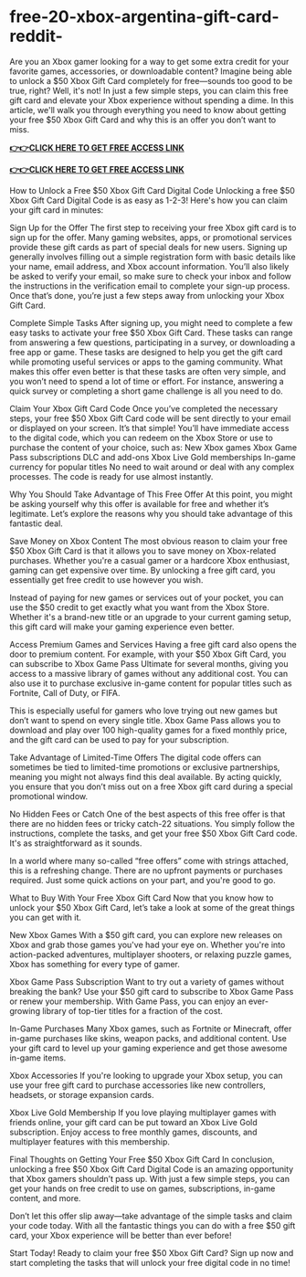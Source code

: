 # free-20-xbox-argentina-gift-card-reddit-
Are you an Xbox gamer looking for a way to get some extra credit for your favorite games, accessories, or downloadable content? Imagine being able to unlock a $50 Xbox Gift Card completely for free—sounds too good to be true, right? Well, it's not! In just a few simple steps, you can claim this free gift card and elevate your Xbox experience without spending a dime. In this article, we'll walk you through everything you need to know about getting your free $50 Xbox Gift Card and why this is an offer you don’t want to miss.


**[👉👉CLICK HERE TO GET FREE ACCESS LINK](https://topmega.xyz/XBOX/)**





**[👉👉CLICK HERE TO GET FREE ACCESS LINK](https://topmega.xyz/XBOX/)**



How to Unlock a Free $50 Xbox Gift Card Digital Code Unlocking a free $50 Xbox Gift Card Digital Code is as easy as 1-2-3! Here's how you can claim your gift card in minutes:

Sign Up for the Offer The first step to receiving your free Xbox gift card is to sign up for the offer. Many gaming websites, apps, or promotional services provide these gift cards as part of special deals for new users. Signing up generally involves filling out a simple registration form with basic details like your name, email address, and Xbox account information.
You’ll also likely be asked to verify your email, so make sure to check your inbox and follow the instructions in the verification email to complete your sign-up process. Once that’s done, you’re just a few steps away from unlocking your Xbox Gift Card.

Complete Simple Tasks After signing up, you might need to complete a few easy tasks to activate your free $50 Xbox Gift Card. These tasks can range from answering a few questions, participating in a survey, or downloading a free app or game. These tasks are designed to help you get the gift card while promoting useful services or apps to the gaming community.
What makes this offer even better is that these tasks are often very simple, and you won’t need to spend a lot of time or effort. For instance, answering a quick survey or completing a short game challenge is all you need to do.

Claim Your Xbox Gift Card Code Once you’ve completed the necessary steps, your free $50 Xbox Gift Card code will be sent directly to your email or displayed on your screen. It’s that simple! You’ll have immediate access to the digital code, which you can redeem on the Xbox Store or use to purchase the content of your choice, such as:
New Xbox games Xbox Game Pass subscriptions DLC and add-ons Xbox Live Gold memberships In-game currency for popular titles No need to wait around or deal with any complex processes. The code is ready for use almost instantly.

Why You Should Take Advantage of This Free Offer At this point, you might be asking yourself why this offer is available for free and whether it’s legitimate. Let’s explore the reasons why you should take advantage of this fantastic deal.

Save Money on Xbox Content The most obvious reason to claim your free $50 Xbox Gift Card is that it allows you to save money on Xbox-related purchases. Whether you're a casual gamer or a hardcore Xbox enthusiast, gaming can get expensive over time. By unlocking a free gift card, you essentially get free credit to use however you wish.

Instead of paying for new games or services out of your pocket, you can use the $50 credit to get exactly what you want from the Xbox Store. Whether it's a brand-new title or an upgrade to your current gaming setup, this gift card will make your gaming experience even better.

Access Premium Games and Services Having a free gift card also opens the door to premium content. For example, with your $50 Xbox Gift Card, you can subscribe to Xbox Game Pass Ultimate for several months, giving you access to a massive library of games without any additional cost. You can also use it to purchase exclusive in-game content for popular titles such as Fortnite, Call of Duty, or FIFA.

This is especially useful for gamers who love trying out new games but don’t want to spend on every single title. Xbox Game Pass allows you to download and play over 100 high-quality games for a fixed monthly price, and the gift card can be used to pay for your subscription.

Take Advantage of Limited-Time Offers The digital code offers can sometimes be tied to limited-time promotions or exclusive partnerships, meaning you might not always find this deal available. By acting quickly, you ensure that you don’t miss out on a free Xbox gift card during a special promotional window.

No Hidden Fees or Catch One of the best aspects of this free offer is that there are no hidden fees or tricky catch-22 situations. You simply follow the instructions, complete the tasks, and get your free $50 Xbox Gift Card code. It's as straightforward as it sounds.

In a world where many so-called “free offers” come with strings attached, this is a refreshing change. There are no upfront payments or purchases required. Just some quick actions on your part, and you're good to go.

What to Buy With Your Free Xbox Gift Card Now that you know how to unlock your $50 Xbox Gift Card, let’s take a look at some of the great things you can get with it.

New Xbox Games With a $50 gift card, you can explore new releases on Xbox and grab those games you've had your eye on. Whether you're into action-packed adventures, multiplayer shooters, or relaxing puzzle games, Xbox has something for every type of gamer.

Xbox Game Pass Subscription Want to try out a variety of games without breaking the bank? Use your $50 gift card to subscribe to Xbox Game Pass or renew your membership. With Game Pass, you can enjoy an ever-growing library of top-tier titles for a fraction of the cost.

In-Game Purchases Many Xbox games, such as Fortnite or Minecraft, offer in-game purchases like skins, weapon packs, and additional content. Use your gift card to level up your gaming experience and get those awesome in-game items.

Xbox Accessories If you're looking to upgrade your Xbox setup, you can use your free gift card to purchase accessories like new controllers, headsets, or storage expansion cards.

Xbox Live Gold Membership If you love playing multiplayer games with friends online, your gift card can be put toward an Xbox Live Gold subscription. Enjoy access to free monthly games, discounts, and multiplayer features with this membership.

Final Thoughts on Getting Your Free $50 Xbox Gift Card In conclusion, unlocking a free $50 Xbox Gift Card Digital Code is an amazing opportunity that Xbox gamers shouldn’t pass up. With just a few simple steps, you can get your hands on free credit to use on games, subscriptions, in-game content, and more.

Don’t let this offer slip away—take advantage of the simple tasks and claim your code today. With all the fantastic things you can do with a free $50 gift card, your Xbox experience will be better than ever before!

Start Today! Ready to claim your free $50 Xbox Gift Card? Sign up now and start completing the tasks that will unlock your free digital code in no time!
